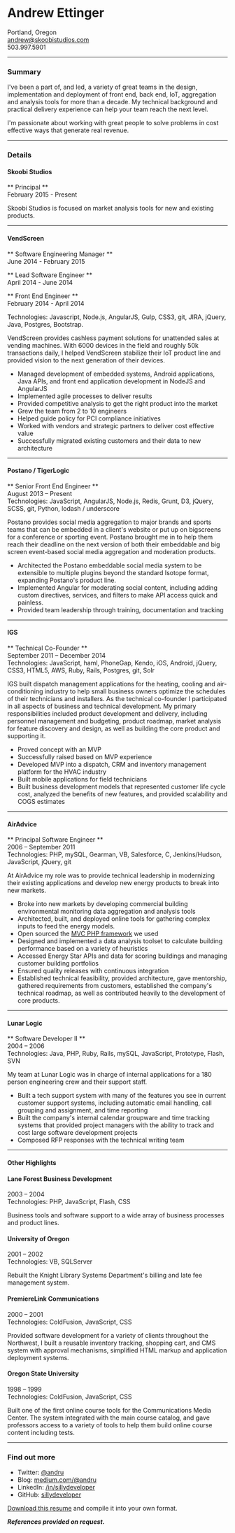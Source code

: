 # Andrew Ettinger
Portland, Oregon  
[andrew@skoobistudios.com](mailto:andrew@skoobistudios.com)  
503.997.5901

* * *

### Summary

I've been a part of, and led, a variety of great teams in the design, implementation and deployment of front end, back end, IoT, aggregation and analysis tools for more than a decade. My technical background and practical delivery experience can help your team reach the next level.

I'm passionate about working with great people to solve problems in cost effective ways that generate real revenue.

* * *

### Details

#### Skoobi Studios
** Principal **  
February 2015 - Present  

Skoobi Studios is focused on market analysis tools for new and existing products. 

* * *

#### VendScreen
** Software Engineering Manager **  
June 2014 - February 2015  

** Lead Software Engineer **  
April 2014 - June 2014  

** Front End Engineer **  
February 2014 - April 2014  

Technologies: Javascript, Node.js, AngularJS, Gulp, CSS3, git, JIRA, jQuery, Java, Postgres, Bootstrap.

VendScreen provides cashless payment solutions for unattended sales at vending machines. With 6000 devices in the field and roughly 50k transactions daily, I helped VendScreen stabilize their IoT product line and provided vision to the next generation of their devices.

* Managed development of embedded systems, Android applications, Java APIs, and front end application development in NodeJS and AngularJS
* Implemented agile processes to deliver results
* Provided competitive analysis to get the right product into the market
* Grew the team from 2 to 10 engineers
* Helped guide policy for PCI compliance initiatives
* Worked with vendors and strategic partners to deliver cost effective value
* Successfully migrated existing customers and their data to new architecture

* * *

#### Postano / TigerLogic
** Senior Front End Engineer **  
August 2013 – Present  
Technologies: JavaScript, AngularJS, Node.js, Redis, Grunt, D3, jQuery, SCSS, git, Python, lodash / underscore

Postano provides social media aggregation to major brands and sports teams that can be embedded in a client's website or put up on bigscreens for a conference or sporting event. Postano brought me in to help them reach their deadline on the next version of both their embeddable and big screen event-based social media aggregation and moderation products.

* Architected the Postano embeddable social media system to be extensible to multiple plugins beyond the standard Isotope format, expanding Postano's product line.
* Implemented Angular for moderating social content, including adding custom directives, services, and filters to make API access quick and painless.
* Provided team leadership through training, documentation and tracking 

* * *

#### IGS
** Technical Co-Founder **  
September 2011 – December 2014  
Technologies: JavaScript, haml, PhoneGap, Kendo, iOS, Android, jQuery, CSS3, HTML5, AWS, Ruby, Rails, Postgres, git, Solr

IGS built dispatch management applications for the heating, cooling and air-conditioning industry to help small business owners  optimize the schedules of their technicians and installers. As the technical co-founder I participated in all aspects of business and technical development. My primary responsibilities included product development and delivery, including personnel management and budgeting, product roadmap, market analysis for feature discovery and design, as well as building the core product and supporting it.

* Proved concept with an MVP
* Successfully raised based on MVP experience
* Developed MVP into a dispatch, CRM and inventory management platform for the HVAC industry
* Built mobile applications for field technicians
* Built business development models that represented customer life cycle cost, analyzed the benefits of new features, and provided scalability and COGS estimates

* * *

#### AirAdvice
** Principal Software Engineer **  
2006 – September 2011  
Technologies: PHP, mySQL, Gearman, VB, Salesforce, C, Jenkins/Hudson, JavaScript, jQuery, git

At AirAdvice my role was to provide technical leadership in modernizing their existing applications and develop new energy products to break into new markets. 

* Broke into new markets by developing commercial building environmental monitoring data aggregation and analysis tools
* Architected, built, and deployed online tools for gathering complex inputs to feed the energy models.
* Open sourced the [MVC PHP framework](https://github.com/sillydeveloper/ploof) we used
* Designed and implemented a data analysis toolset to calculate building performance based on a variety of heuristics
* Accessed Energy Star APIs and data for scoring buildings and managing customer building portfolios
* Ensured quality releases with continuous integration
* Established technical feasibility, provided architecture, gave mentorship, gathered requirements from customers, established the company's technical roadmap, as well as contributed heavily to the development of core products.

* * *

#### Lunar Logic
** Software Developer II **  
2004 – 2006  
Technologies: Java, PHP, Ruby, Rails, mySQL, JavaScript, Prototype, Flash, SVN

My team at Lunar Logic was in charge of internal applications for a 180 person engineering crew and their support staff.

* Built a tech support system with many of the features you see in current customer support systems, including automatic email handling, call grouping and assignment, and time reporting
* Built the company's internal calendar groupware and time tracking systems that provided project managers with the ability to track and cost large software development projects
* Composed RFP responses with the technical writing team

* * *

#### Other Highlights

#### Lane Forest Business Development  
2003 – 2004  
Technologies: PHP, JavaScript, Flash, CSS

Business tools and software support to a wide array of business processes and product lines. 

#### University of Oregon  
2001 – 2002  
Technologies: VB, SQLServer

Rebuilt the Knight Library Systems Department's billing and late fee management system. 

#### PremiereLink Communications  
2000 – 2001  
Technologies: ColdFusion, JavaScript, CSS

Provided software development for a variety of clients throughout the Northwest, I built a reusable inventory tracking, shopping cart, and CMS system with approval mechanisms, simplified HTML markup and application deployment systems.

#### Oregon State University  
1998 – 1999  
Technologies: ColdFusion, JavaScript, CSS

Built one of the first online course tools for the Communications Media Center. The system integrated with the main course catalog, and gave professors access to a variety of tools to help them build online course content including tests.

* * *

### Find out more

* Twitter: [@andru](https://twitter.com/andru)
* Blog: [medium.com/@andru](http://medium.com/@andru/)
* LinkedIn: [/in/sillydeveloper](http://www.linkedin.com/in/sillydeveloper)
* GitHub: [sillydeveloper](https://github.com/sillydeveloper)

[Download this resume](https://github.com/sillydeveloper/resume) and compile it into your own format.

**_References provided on request._**
